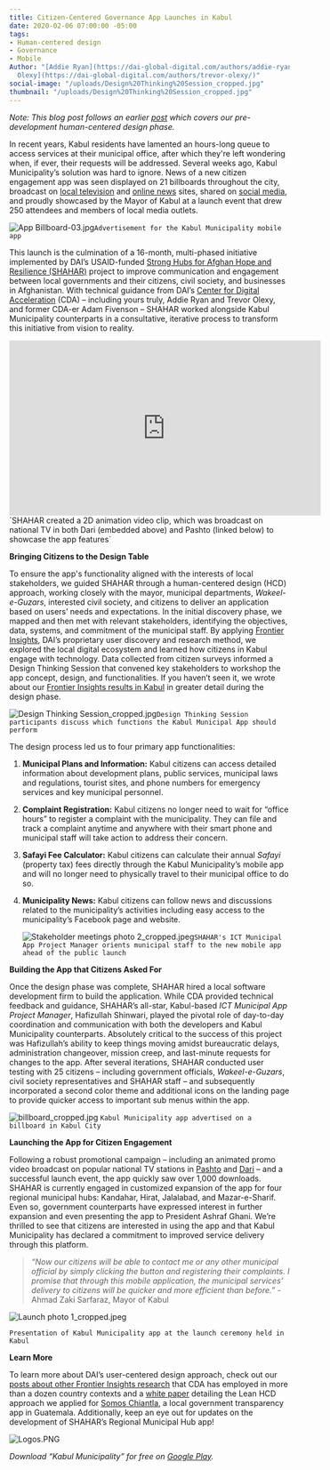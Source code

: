 ```yaml
---
title: Citizen-Centered Governance App Launches in Kabul
date: 2020-02-06 07:00:00 -05:00
tags:
- Human-centered design
- Governance
- Mobile
Author: "[Addie Ryan](https://dai-global-digital.com/authors/addie-ryan/) and [Trevor
  Olexy](https://dai-global-digital.com/authors/trevor-olexy/)"
social-image: "/uploads/Design%20Thinking%20Session_cropped.jpg"
thumbnail: "/uploads/Design%20Thinking%20Session_cropped.jpg"
---
```


*Note: This blog post follows an earlier [post](https://dai-global-digital.com/citizen-centered-design-and-frontier-insights-in-kabul-municipality.html) which covers our pre-development human-centered design phase.*

In recent years, Kabul residents have lamented an hours-long queue to access services at their municipal office, after which they're left wondering when, if ever, their requests will be addressed. Several weeks ago, Kabul Municipality’s solution was hard to ignore. News of a new citizen engagement app was seen displayed on 21 billboards throughout the city, broadcast on [local television](https://www.youtube.com/watch?v=vqLA8GD-33I&feature=youtu.be) and [online news](http://www.outlookafghanistan.net/national_detail.php?post_id=25808) sites, shared on [social media](https://www.facebook.com/KabulMunicipality/posts/2194828510813555), and proudly showcased by the Mayor of Kabul at a launch event that drew 250 attendees and members of local media outlets.

![App Billboard-03.jpg](/uploads/App%20Billboard-03.jpg)`Advertisement for the Kabul Municipality mobile app`

<!--more-->

This launch is the culmination of a 16-month, multi-phased initiative implemented by DAI’s USAID-funded [Strong Hubs for Afghan Hope and Resilience (SHAHAR)](https://www.dai.com/our-work/projects/afghanistan-strong-hubs-afghan-hope-and-resilience-shahar) project to improve communication and engagement between local governments and their citizens, civil society, and businesses in Afghanistan. With technical guidance from DAI’s [Center for Digital Acceleration](https://www.dai.com/our-work/solutions/digital-acceleration) (CDA) – including yours truly, Addie Ryan and Trevor Olexy, and former CDA-er Adam Fivenson – SHAHAR worked alongside Kabul Municipality counterparts in a consultative, iterative process to transform this initiative from vision to reality.

<iframe width="560" height="315" src="https://www.youtube.com/watch?v=O4n4kdJNBwM&feature=youtu.be" frameborder="0" allowfullscreen></iframe>
`SHAHAR created a 2D animation video clip, which was broadcast on national TV in both Dari (embedded above) and Pashto (linked below) to showcase the app features`

**Bringing Citizens to the Design Table**

To ensure the app's functionality aligned with the interests of local stakeholders, we guided SHAHAR through a human-centered design (HCD) approach, working closely with the mayor, municipal departments, *Wakeel-e-Guzars*, interested civil society, and citizens to deliver an application based on users’ needs and expectations. In the initial discovery phase, we mapped and then met with relevant stakeholders, identifying the objectives, data, systems, and commitment of the municipal staff. By applying [Frontier Insights](https://dai-global-digital.com/tags/?tag=digital-insights), DAI’s proprietary user discovery and research method, we explored the local digital ecosystem and learned how citizens in Kabul engage with technology. Data collected from citizen surveys informed a Design Thinking Session that convened key stakeholders to workshop the app concept, design, and functionalities. If you haven’t seen it, we wrote about our [Frontier Insights results in Kabul](https://dai-global-digital.com/citizen-centered-design-and-frontier-insights-in-kabul-municipality.html) in greater detail during the design phase.

![Design Thinking Session_cropped.jpg](/uploads/Design%20Thinking%20Session_cropped.jpg)`Design Thinking Session participants discuss which functions the Kabul Municipal App should perform`

The design process led us to four primary app functionalities:

1. **Municipal Plans and Information:** Kabul citizens can access detailed information about development plans, public services, municipal laws and regulations, tourist sites, and phone numbers for emergency services and key municipal personnel.

2. **Complaint Registration:** Kabul citizens no longer need to wait for “office hours” to register a complaint with the municipality. They can file and track a complaint anytime and anywhere with their smart phone and municipal staff will take action to address their concern.

3. **Safayi Fee Calculator:** Kabul citizens can calculate their annual *Safayi* (property tax) fees directly through the Kabul Municipality’s mobile app and will no longer need to physically travel to their municipal office to do so.

4. **Municipality News:** Kabul citizens can follow news and discussions related to the municipality’s activities including easy access to the municipality’s Facebook page and website.

   ![Stakeholder meetings photo 2_cropped.jpeg](/uploads/Stakeholder%20meetings%20photo%202_cropped.jpeg)`SHAHAR's ICT Municipal App Project Manager orients municipal staff to the new mobile app ahead of the public launch`

**Building the App that Citizens Asked For**

Once the design phase was complete, SHAHAR hired a local software development firm to build the application. While CDA provided technical feedback and guidance, SHAHAR’s all-star, Kabul-based *ICT Municipal App Project Manager*, Hafizullah Shinwari, played the pivotal role of day-to-day coordination and communication with both the developers and Kabul Municipality counterparts. Absolutely critical to the success of this project was Hafizullah’s ability to keep things moving amidst bureaucratic delays, administration changeover, mission creep, and last-minute requests for changes to the app. After several iterations, SHAHAR conducted user testing with 25 citizens – including government officials, *Wakeel-e-Guzars*, civil society representatives and SHAHAR staff – and subsequently incorporated a second color theme and additional icons on the landing page to provide quicker access to important sub menus within the app.

![billboard_cropped.jpg](/uploads/billboard_cropped.jpg)
`Kabul Municipality app advertised on a billboard in Kabul City`

**Launching the App for Citizen Engagement**

Following a robust promotional campaign – including an animated promo video broadcast on popular national TV stations in [Pashto](https://www.youtube.com/watch?v=0DpghQ8rXB4&feature=youtu.be) and [Dari](https://www.youtube.com/watch?v=O4n4kdJNBwM&feature=youtu.be) – and a successful launch event, the app quickly saw over 1,000 downloads. SHAHAR is currently engaged in customized expansion of the app for four regional municipal hubs: Kandahar, Hirat, Jalalabad, and Mazar-e-Sharif. Even so, government counterparts have expressed interest in further expansion and even presenting the app to President Ashraf Ghani. We’re thrilled to see that citizens are interested in using the app and that Kabul Municipality has declared a commitment to improved service delivery through this platform.

> *“Now our citizens will be able to contact me or any other municipal official by simply clicking the button and registering their complaints. I promise that through this mobile application, the municipal services’ delivery to citizens will be quicker and more efficient than before.”*              - Ahmad Zaki Sarfaraz, Mayor of Kabul

![Launch photo 1_cropped.jpeg](/uploads/Launch%20photo%201_cropped.jpeg)

`Presentation of Kabul Municipality app at the launch ceremony held in Kabul`

**Learn More**

To learn more about DAI’s user-centered design approach, check out our [posts about other Frontier Insights research](https://dai-global-digital.com/tags/?tag=digital-insights) that CDA has employed in more than a dozen country contexts and a [white paper](https://www.dai.com/hcd.pdf) detailing the Lean HCD approach we applied for [Somos Chiantla](https://play.google.com/store/apps/details?id=gt.muni.chiantla&hl=en_US), a local government transparency app in Guatemala. Additionally, keep an eye out for updates on the development of SHAHAR’s Regional Municipal Hub app!

![Logos.PNG](/uploads/Logos.PNG)

*Download “Kabul Municipality” for free on [Google Play](https://play.google.com/store/apps/details?id=gt.muni.chiantla&hl=en_US).*